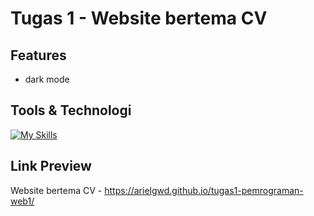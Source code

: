 # Tugas 1 - Website bertema CV

## Features
- dark mode

## Tools & Technologi
[![My Skills](https://skillicons.dev/icons?i=vscode,tailwind,nodejs,js,html&perline=5)](https://skillicons.dev)


## Link Preview
Website bertema CV - https://arielgwd.github.io/tugas1-pemrograman-web1/
